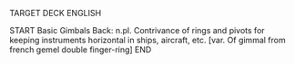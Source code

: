 TARGET DECK
ENGLISH

START
Basic
Gimbals
Back: n.pl. Contrivance of rings and pivots for keeping instruments horizontal in ships, aircraft, etc. [var. Of gimmal from french gemel double finger-ring]
END
